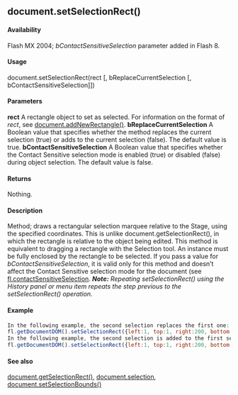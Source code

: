 ## document.setSelectionRect()

#### Availability

Flash MX 2004; *bContactSensitiveSelection* parameter added in Flash 8.

#### Usage

document.setSelectionRect(rect [, bReplaceCurrentSelection [, bContactSensitiveSelection]])

#### Parameters

**rect** A rectangle object to set as selected. For information on the format of *rect*, see [document.addNewRectangle()](../Document_object/docume10.md).
**bReplaceCurrentSelection** A Boolean value that specifies whether the method replaces the current selection (true) or adds to the current selection (false). The default value is true.
**bContactSensitiveSelection** A Boolean value that specifies whether the Contact Sensitive selection mode is enabled (true) or disabled (false) during object selection. The default value is false.

#### Returns

Nothing.

#### Description

Method; draws a rectangular selection marquee relative to the Stage, using the specified coordinates. This is unlike
document.getSelectionRect(), in which the rectangle is relative to the object being edited.
This method is equivalent to dragging a rectangle with the Selection tool. An instance must be fully enclosed by the rectangle to be selected.
If you pass a value for *bContactSensitiveSelection*, it is valid only for this method and doesn’t affect the Contact Sensitive selection mode for the document (see [fl.contactSensitiveSelection](../flash_object_(fl)/fl14.md).
***Note:** Repeating setSelectionRect() using the History panel or menu item repeats the step previous to the*
*setSelectionRect() operation.*

#### Example

```javascript
In the following example, the second selection replaces the first one:
fl.getDocumentDOM().setSelectionRect({left:1, top:1, right:200, bottom:200}); fl.getDocumentDOM().setSelectionRect({left:364.0, top:203.0, right:508.0, bottom:434.0}, true);
In the following example, the second selection is added to the first selection. This is the same as the manual operation of holding down Shift and selecting a second object.
fl.getDocumentDOM().setSelectionRect({left:1, top:1, right:200, bottom:200}); fl.getDocumentDOM().setSelectionRect({left:364.0, top:203.0, right:508.0, bottom:434.0}, false);

```
#### See also

[document.getSelectionRect()](../Document_object/docume84.md), [document.selection](../Document_object/docum430.md), [document.setSelectionBounds()](../Document_object/docu9658.md)
